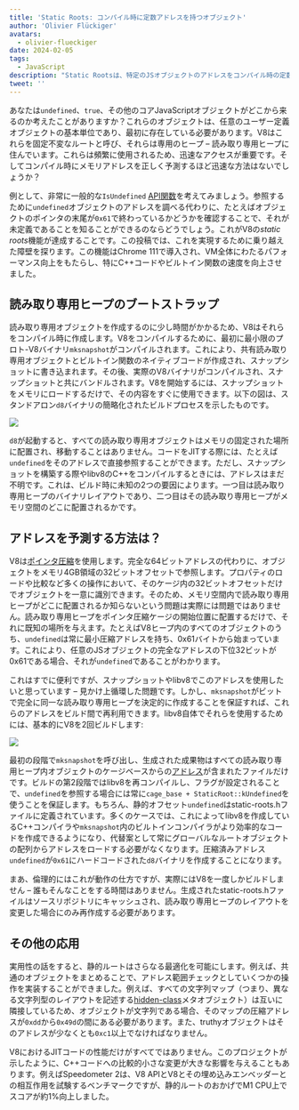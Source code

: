 ```yaml
---
title: 'Static Roots: コンパイル時に定数アドレスを持つオブジェクト'
author: 'Olivier Flückiger'
avatars:
  - olivier-flueckiger
date: 2024-02-05
tags:
  - JavaScript
description: "Static Rootsは、特定のJSオブジェクトのアドレスをコンパイル時の定数にします。"
tweet: ''
---
```


あなたは`undefined`、`true`、その他のコアJavaScriptオブジェクトがどこから来るのか考えたことがありますか？これらのオブジェクトは、任意のユーザー定義オブジェクトの基本単位であり、最初に存在している必要があります。V8はこれらを固定不変なルートと呼び、それらは専用のヒープ – 読み取り専用ヒープに住んでいます。これらは頻繁に使用されるため、迅速なアクセスが重要です。そしてコンパイル時にメモリアドレスを正しく予測するほど迅速な方法はないでしょうか？

<!--truncate-->
例として、非常に一般的な`IsUndefined` [API関数](https://source.chromium.org/chromium/chromium/src/+/main:v8/include/v8-value.h?q=symbol:%5Cbv8::Value::IsUndefined%5Cb%20case:yes)を考えてみましょう。参照するために`undefined`オブジェクトのアドレスを調べる代わりに、たとえばオブジェクトのポインタの末尾が`0x61`で終わっているかどうかを確認することで、それが未定義であることを知ることができるのならどうでしょう。これがV8の*static roots*機能が達成することです。この投稿では、これを実現するために乗り越えた障壁を探ります。この機能はChrome 111で導入され、VM全体にわたるパフォーマンス向上をもたらし、特にC++コードやビルトイン関数の速度を向上させました。

## 読み取り専用ヒープのブートストラップ

読み取り専用オブジェクトを作成するのに少し時間がかかるため、V8はそれらをコンパイル時に作成します。V8をコンパイルするために、最初に最小限のプロト-V8バイナリ`mksnapshot`がコンパイルされます。これにより、共有読み取り専用オブジェクトとビルトイン関数のネイティブコードが作成され、スナップショットに書き込まれます。その後、実際のV8バイナリがコンパイルされ、スナップショットと共にバンドルされます。V8を開始するには、スナップショットをメモリにロードするだけで、その内容をすぐに使用できます。以下の図は、スタンドアロン`d8`バイナリの簡略化されたビルドプロセスを示したものです。

![](/_img/static-roots/static-roots1.svg)

`d8`が起動すると、すべての読み取り専用オブジェクトはメモリの固定された場所に配置され、移動することはありません。コードをJITする際には、たとえば`undefined`をそのアドレスで直接参照することができます。ただし、スナップショットを構築する際やlibv8のC++をコンパイルするときには、アドレスはまだ不明です。これは、ビルド時に未知の2つの要因によります。一つ目は読み取り専用ヒープのバイナリレイアウトであり、二つ目はその読み取り専用ヒープがメモリ空間のどこに配置されるかです。

## アドレスを予測する方法は？

V8は[ポインタ圧縮](https://v8.dev/blog/pointer-compression)を使用します。完全な64ビットアドレスの代わりに、オブジェクトをメモリ4GB領域の32ビットオフセットで参照します。プロパティのロードや比較など多くの操作において、そのケージ内の32ビットオフセットだけでオブジェクトを一意に識別できます。そのため、メモリ空間内で読み取り専用ヒープがどこに配置されるか知らないという問題は実際には問題ではありません。読み取り専用ヒープをポインタ圧縮ケージの開始位置に配置するだけで、それに既知の場所を与えます。たとえばV8ヒープ内のすべてのオブジェクトのうち、`undefined`は常に最小圧縮アドレスを持ち、0x61バイトから始まっています。これにより、任意のJSオブジェクトの完全なアドレスの下位32ビットが0x61である場合、それが`undefined`であることがわかります。

これはすでに便利ですが、スナップショットやlibv8でこのアドレスを使用したいと思っています – 見かけ上循環した問題です。しかし、`mksnapshot`がビットで完全に同一な読み取り専用ヒープを決定的に作成することを保証すれば、これらのアドレスをビルド間で再利用できます。libv8自体でそれらを使用するためには、基本的にV8を2回ビルドします:

![](/_img/static-roots/static-roots2.svg)

最初の段階で`mksnapshot`を呼び出し、生成された成果物はすべての読み取り専用ヒープ内オブジェクトのケージベースからの[アドレス](https://source.chromium.org/chromium/chromium/src/+/main:v8/src/roots/static-roots.h)が含まれたファイルだけです。ビルドの第2段階ではlibv8を再コンパイルし、フラグが設定されることで、`undefined`を参照する場合には常に`cage_base + StaticRoot::kUndefined`を使うことを保証します。もちろん、静的オフセット`undefined`はstatic-roots.hファイルに定義されています。多くのケースでは、これによってlibv8を作成しているC++コンパイラや`mksnapshot`内のビルトインコンパイラがより効率的なコードを作成できるようになり、代替案として常にグローバルなルートオブジェクトの配列からアドレスをロードする必要がなくなります。圧縮済みアドレス`undefined`が`0x61`にハードコードされた`d8`バイナリを作成することになります。

まあ、倫理的にはこれが動作の仕方ですが、実際にはV8を一度しかビルドしません – 誰もそんなことをする時間はありません。生成されたstatic-roots.hファイルはソースリポジトリにキャッシュされ、読み取り専用ヒープのレイアウトを変更した場合にのみ再作成する必要があります。

## その他の応用

実用性の話をすると、静的ルートはさらなる最適化を可能にします。例えば、共通のオブジェクトをまとめることで、アドレス範囲チェックとしていくつかの操作を実装することができました。例えば、すべての文字列マップ（つまり、異なる文字列型のレイアウトを記述する[hidden-class](https://v8.dev/docs/hidden-classes)メタオブジェクト）は互いに隣接しているため、オブジェクトが文字列である場合、そのマップの圧縮アドレスが`0xdd`から`0x49d`の間にある必要があります。また、truthyオブジェクトはそのアドレスが少なくとも`0xc1`以上でなければなりません。

V8におけるJITコードの性能だけがすべてではありません。このプロジェクトが示したように、C++コードへの比較的小さな変更が大きな影響を与えることもあります。例えばSpeedometer 2は、V8 APIとV8とその埋め込みエンベッダーとの相互作用を試験するベンチマークですが、静的ルートのおかげでM1 CPU上でスコアが約1%向上しました。
